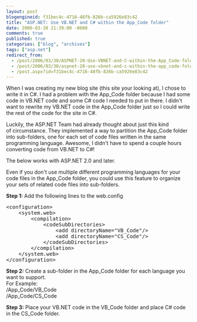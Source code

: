 ```yaml
---
layout: post
blogengineid: f31bec4c-4716-48fb-826b-ca5926e83c42
title: "ASP.NET: Use VB.NET and C# within the App_Code folder"
date: 2006-03-30 21:39:00 -0600
comments: true
published: true
categories: ["blog", "archives"]
tags: ["asp.net"]
redirect_from: 
  - /post/2006/03/30/ASPNET-20-Use-VBNET-and-C-within-the-App_Code-folder
  - /post/2006/03/30/aspnet-20-use-vbnet-and-c-within-the-app_code-folder
  - /post.aspx?id=f31bec4c-4716-48fb-826b-ca5926e83c42
---
```

<!-- more -->
<p>When I was creating my new blog site (this site your looking at), I chose to write it in C#. I had a problem with the App_Code folder because I had some code in VB.NET code and some C# code I needed to put in there. I didn't want to rewrite my VB.NET code in the App_Code folder just so I could write the rest of the code for the site in C#.</p>
<p>Luckily, the ASP.NET Team had already thought about just this kind of&nbsp;circumstance. They implemented a way to partition the App_Code folder into sub-folders, one for each set of code files written in the same programming language. Awesome, I didn't have to spend a couple hours converting code from VB.NET to C#!</p>
<p>The below works with ASP.NET 2.0 and later.</p>
<p>Even if you don't use multiple different programming languages for your code files in the App_Code folder, you could use this feature to organize your sets of related code files into sub-folders.</p>
<p><strong>Step 1:</strong> Add the following lines to the web.config</p>
<pre class="brush: xml; first-line: 1; tab-size: 4; toolbar: false; ">&lt;configuration&gt;
    &lt;system.web&gt;
        &lt;compilation&gt;
            &lt;codeSubDirectories&gt;
                &lt;add directoryName="VB_Code"/&gt;
                &lt;add directoryName="CS_Code"/&gt;
            &lt;/codeSubDirectories&gt;
        &lt;/compilation&gt;
    &lt;/system.web&gt;
&lt;/configuration&gt;</pre>
<p><strong>Step 2:</strong> Create a sub-folder in the App_Code folder for each language you want to support.<br /> For Example:<br /> /App_Code/VB_Code<br /> /App_Code/CS_Code</p>
<p><strong>Step 3:</strong> Place your VB.NET code in the VB_Code folder and place C# code in the CS_Code folder.</p>
